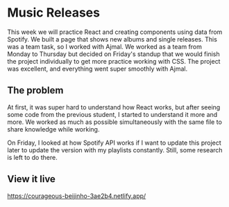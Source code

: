 # Music Releases
This week we will practice React and creating components using data from Spotify. 
We built a page that shows new albums and single releases. This was a team task, so I worked with Ajmal. We worked as a team from Monday to Thursday but decided on Friday's standup that we would finish the project individually to get more practice working with CSS. The project was excellent, and everything went super smoothly with Ajmal.

## The problem

At first, it was super hard to understand how React works, but after seeing some code from the previous student, I started to understand it more and more. We worked as much as possible simultaneously with the same file to share knowledge while working. 

On Friday, I looked at how Spotify API works if I want to update this project later to update the version with my playlists constantly. Still, some research is left to do there.

## View it live

https://courageous-beijinho-3ae2b4.netlify.app/
